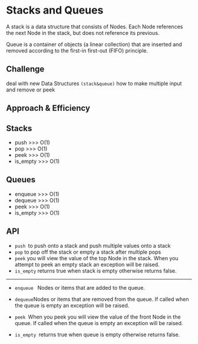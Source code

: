 # Stacks and Queues
A stack is a data structure that consists of Nodes. Each Node references the next Node in the stack, but does not reference its previous.

Queue is a container of objects (a linear collection) that are inserted and removed according to the first-in first-out (FIFO) principle.

## Challenge
deal with new Data Structures `(stack&queue)` how to make multiple input and remove or peek 

## Approach & Efficiency

## Stacks

* push >>> O(1)
* pop >>> O(1)
* peek >>> O(1)
* is_empty >>> O(1)

## Queues

* enqueue >>> O(1)
* dequeue >>> O(1)
* peek >>> O(1)
* is_empty >>> O(1)


## API
- ` push  `to push onto a stack and  push multiple values onto a stack
- `pop` to pop off the stack or empty a stack after multiple pops
- `peek`  you will view the value of the top Node in the stack. When you attempt to peek an empty stack an exception will be raised.
- `is_empty` returns true when stack is empty otherwise returns false.
______________________________________________________________________________
- `enqueue ` Nodes or items that are added to the queue.
- `dequeue`Nodes or items that are removed from the queue. If called when the queue is empty an exception will be raised.

- `peek `When you peek you will view the value of the front Node in the queue. If called when the queue is empty an exception will be raised.

- `is_empty `returns true when queue is empty otherwise returns false.